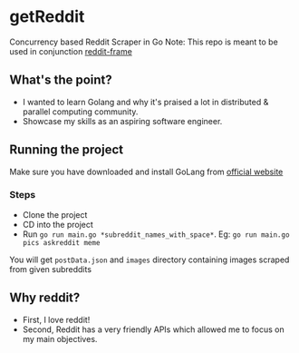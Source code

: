 # getReddit
Concurrency based Reddit Scraper in Go
Note: This repo is meant to be used in conjunction [reddit-frame](https://github.com/rahulanand16nov/reddit-frame)

## What's the point?
* I wanted to learn Golang and why it's praised a lot in distributed & parallel computing community.
* Showcase my skills as an aspiring software engineer.

## Running the project
Make sure you have downloaded and install GoLang from [official website](https://golang.org/dl/)

### Steps
* Clone the project
* CD into the project
* Run `go run main.go *subreddit_names_with_space*`. Eg: `go run main.go pics askreddit meme`

You will get `postData.json` and `images` directory containing images scraped from given subreddits

## Why reddit?
* First, I love reddit!
* Second, Reddit has a very friendly APIs which allowed me to focus on my main objectives.